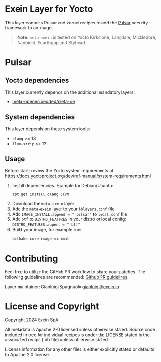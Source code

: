 # Exein Layer for Yocto
This layer contains Pulsar and kernel recipes to add the [Pulsar](https://github.com/Exein-io/pulsar) security framework to an image.


> **Note:** `meta-exein` is tested on Yocto Kirkstone, Langdale, Mickledore, Nanbield, Scarthgap and Styhead.

# Pulsar

## Yocto dependencies
This layer currently depends on the additional mandatory layers:

- [meta-openembedded/meta-oe](https://github.com/openembedded/meta-openembedded)


## System dependencies
This layer depends on these system tools:
 
- `clang` >= 13
- `llvm-strip` >= 13 


## Usage
Before start: review the Yocto system requirements at 
https://docs.yoctoproject.org/dev/ref-manual/system-requirements.html

1. Install dependencies. Example for Debian/Ubuntu:
    ```bash
    apt-get install clang llvm
    ```
2. Download the `meta-exein` layer
3. Add the `meta-exein` layer to your `bblayers.conf` file
4. Add `IMAGE_INSTALL:append = " pulsar"` to `local.conf` file
5. Add `btf` to `DISTRO_FEATURES` in your distro or local config: `DISTRO_FEATURES:append = " btf"`
6. Build your image, for example run:
    ```bash
    bitbake core-image-minimal
    ```

# Contributing
Feel free to utilize the GitHub PR workflow to share your patches. The following  guidelines are recommended: [Github PR guidelines](https://docs.github.com/en/pull-requests/collaborating-with-pull-requests/proposing-changes-to-your-work-with-pull-requests/creating-a-pull-request).

Layer maintainer: Gianluigi Spagnuolo <gianluigi@exein.io>


# License and Copyright
Copyright 2024 Exein SpA

All metadata is Apache 2-0 licensed unless otherwise stated. Source code included in tree for individual recipes is under the LICENSE stated in the associated recipe (.bb file) unless otherwise stated.

License information for any other files is either explicitly stated or defaults to Apache 2.0 license.